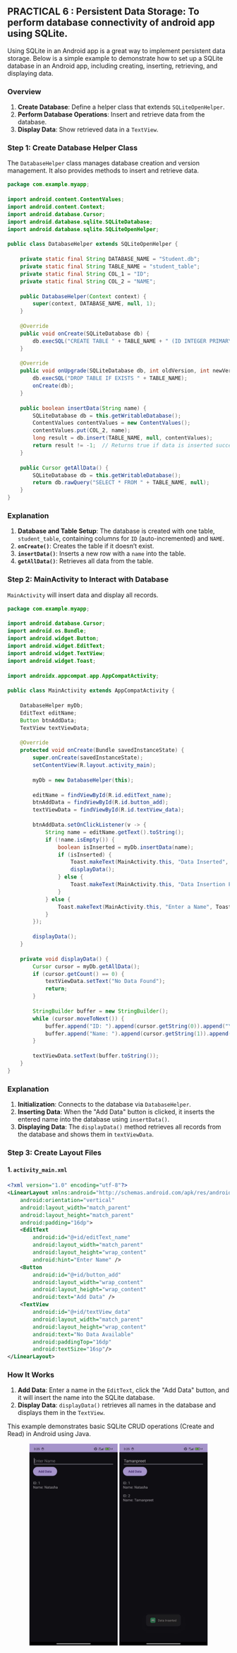 ## PRACTICAL 6 : Persistent Data Storage: To perform database connectivity of android app using SQLite.

Using SQLite in an Android app is a great way to implement persistent data storage. Below is a simple example to demonstrate how to set up a SQLite database in an Android app, including creating, inserting, retrieving, and displaying data.

### Overview

1. **Create Database**: Define a helper class that extends `SQLiteOpenHelper`.
2. **Perform Database Operations**: Insert and retrieve data from the database.
3. **Display Data**: Show retrieved data in a `TextView`.

### Step 1: Create Database Helper Class

The `DatabaseHelper` class manages database creation and version management. It also provides methods to insert and retrieve data.

```java
package com.example.myapp;

import android.content.ContentValues;
import android.content.Context;
import android.database.Cursor;
import android.database.sqlite.SQLiteDatabase;
import android.database.sqlite.SQLiteOpenHelper;

public class DatabaseHelper extends SQLiteOpenHelper {

    private static final String DATABASE_NAME = "Student.db";
    private static final String TABLE_NAME = "student_table";
    private static final String COL_1 = "ID";
    private static final String COL_2 = "NAME";

    public DatabaseHelper(Context context) {
        super(context, DATABASE_NAME, null, 1);
    }

    @Override
    public void onCreate(SQLiteDatabase db) {
        db.execSQL("CREATE TABLE " + TABLE_NAME + " (ID INTEGER PRIMARY KEY AUTOINCREMENT, NAME TEXT)");
    }

    @Override
    public void onUpgrade(SQLiteDatabase db, int oldVersion, int newVersion) {
        db.execSQL("DROP TABLE IF EXISTS " + TABLE_NAME);
        onCreate(db);
    }

    public boolean insertData(String name) {
        SQLiteDatabase db = this.getWritableDatabase();
        ContentValues contentValues = new ContentValues();
        contentValues.put(COL_2, name);
        long result = db.insert(TABLE_NAME, null, contentValues);
        return result != -1;  // Returns true if data is inserted successfully
    }

    public Cursor getAllData() {
        SQLiteDatabase db = this.getWritableDatabase();
        return db.rawQuery("SELECT * FROM " + TABLE_NAME, null);
    }
}
```

### Explanation

1. **Database and Table Setup**: The database is created with one table, `student_table`, containing columns for `ID` (auto-incremented) and `NAME`.
2. **`onCreate()`**: Creates the table if it doesn’t exist.
3. **`insertData()`**: Inserts a new row with a `name` into the table.
4. **`getAllData()`**: Retrieves all data from the table.

### Step 2: MainActivity to Interact with Database

`MainActivity` will insert data and display all records.

```java
package com.example.myapp;

import android.database.Cursor;
import android.os.Bundle;
import android.widget.Button;
import android.widget.EditText;
import android.widget.TextView;
import android.widget.Toast;

import androidx.appcompat.app.AppCompatActivity;

public class MainActivity extends AppCompatActivity {

    DatabaseHelper myDb;
    EditText editName;
    Button btnAddData;
    TextView textViewData;

    @Override
    protected void onCreate(Bundle savedInstanceState) {
        super.onCreate(savedInstanceState);
        setContentView(R.layout.activity_main);

        myDb = new DatabaseHelper(this);

        editName = findViewById(R.id.editText_name);
        btnAddData = findViewById(R.id.button_add);
        textViewData = findViewById(R.id.textView_data);

        btnAddData.setOnClickListener(v -> {
            String name = editName.getText().toString();
            if (!name.isEmpty()) {
                boolean isInserted = myDb.insertData(name);
                if (isInserted) {
                    Toast.makeText(MainActivity.this, "Data Inserted", Toast.LENGTH_SHORT).show();
                    displayData();
                } else {
                    Toast.makeText(MainActivity.this, "Data Insertion Failed", Toast.LENGTH_SHORT).show();
                }
            } else {
                Toast.makeText(MainActivity.this, "Enter a Name", Toast.LENGTH_SHORT).show();
            }
        });

        displayData();
    }

    private void displayData() {
        Cursor cursor = myDb.getAllData();
        if (cursor.getCount() == 0) {
            textViewData.setText("No Data Found");
            return;
        }

        StringBuilder buffer = new StringBuilder();
        while (cursor.moveToNext()) {
            buffer.append("ID: ").append(cursor.getString(0)).append("\n");
            buffer.append("Name: ").append(cursor.getString(1)).append("\n\n");
        }

        textViewData.setText(buffer.toString());
    }
}
```

### Explanation

1. **Initialization**: Connects to the database via `DatabaseHelper`.
2. **Inserting Data**: When the "Add Data" button is clicked, it inserts the entered name into the database using `insertData()`.
3. **Displaying Data**: The `displayData()` method retrieves all records from the database and shows them in `textViewData`.

### Step 3: Create Layout Files

#### 1. `activity_main.xml`

```xml
<?xml version="1.0" encoding="utf-8"?>
<LinearLayout xmlns:android="http://schemas.android.com/apk/res/android"
    android:orientation="vertical"
    android:layout_width="match_parent"
    android:layout_height="match_parent"
    android:padding="16dp">
    <EditText
        android:id="@+id/editText_name"
        android:layout_width="match_parent"
        android:layout_height="wrap_content"
        android:hint="Enter Name" />
    <Button
        android:id="@+id/button_add"
        android:layout_width="wrap_content"
        android:layout_height="wrap_content"
        android:text="Add Data" />
    <TextView
        android:id="@+id/textView_data"
        android:layout_width="match_parent"
        android:layout_height="wrap_content"
        android:text="No Data Available"
        android:paddingTop="16dp"
        android:textSize="16sp"/>
</LinearLayout>
```
### How It Works

1. **Add Data**: Enter a name in the `EditText`, click the "Add Data" button, and it will insert the name into the SQLite database.
2. **Display Data**: `displayData()` retrieves all names in the database and displays them in the `TextView`.

This example demonstrates basic SQLite CRUD operations (Create and Read) in Android using Java.
<p align="center">
<img src ="https://github.com/natasha-dhingra/M_A_D-Mobile-Application-and-Development/blob/master/Batch%202021-2025/2203919/sql1.jpg?raw=true" width="200">
<img src="https://github.com/natasha-dhingra/M_A_D-Mobile-Application-and-Development/blob/master/Batch%202021-2025/2203919/sql2.jpg?raw=true" width="200">
</p>
